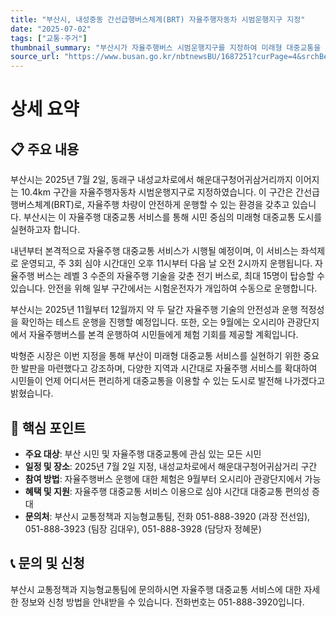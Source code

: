 ```yaml
---
title: "부산시, 내성중동 간선급행버스체계(BRT) 자율주행자동차 시범운행지구 지정"
date: "2025-07-02"
tags: ["교통·주거"]
thumbnail_summary: "부산시가 자율주행버스 시범운행지구를 지정하여 미래형 대중교통을 실현합니다."
source_url: "https://www.busan.go.kr/nbtnewsBU/1687251?curPage=4&srchBeginDt=&srchEndDt=&srchKey=&srchText="
---
```


# 상세 요약

## 📋 주요 내용
부산시는 2025년 7월 2일, 동래구 내성교차로에서 해운대구청어귀삼거리까지 이어지는 10.4km 구간을 자율주행자동차 시범운행지구로 지정하였습니다. 이 구간은 간선급행버스체계(BRT)로, 자율주행 차량이 안전하게 운행할 수 있는 환경을 갖추고 있습니다. 부산시는 이 자율주행 대중교통 서비스를 통해 시민 중심의 미래형 대중교통 도시를 실현하고자 합니다.

내년부터 본격적으로 자율주행 대중교통 서비스가 시행될 예정이며, 이 서비스는 좌석제로 운영되고, 주 3회 심야 시간대인 오후 11시부터 다음 날 오전 2시까지 운행됩니다. 자율주행 버스는 레벨 3 수준의 자율주행 기술을 갖춘 전기 버스로, 최대 15명이 탑승할 수 있습니다. 안전을 위해 일부 구간에서는 시험운전자가 개입하여 수동으로 운행합니다.

부산시는 2025년 11월부터 12월까지 약 두 달간 자율주행 기술의 안전성과 운행 적정성을 확인하는 테스트 운행을 진행할 예정입니다. 또한, 오는 9월에는 오시리아 관광단지에서 자율주행버스를 본격 운행하여 시민들에게 체험 기회를 제공할 계획입니다.

박형준 시장은 이번 지정을 통해 부산이 미래형 대중교통 서비스를 실현하기 위한 중요한 발판을 마련했다고 강조하며, 다양한 지역과 시간대로 자율주행 서비스를 확대하여 시민들이 언제 어디서든 편리하게 대중교통을 이용할 수 있는 도시로 발전해 나가겠다고 밝혔습니다.

## 🎯 핵심 포인트
- **주요 대상**: 부산 시민 및 자율주행 대중교통에 관심 있는 모든 시민
- **일정 및 장소**: 2025년 7월 2일 지정, 내성교차로에서 해운대구청어귀삼거리 구간
- **참여 방법**: 자율주행버스 운행에 대한 체험은 9월부터 오시리아 관광단지에서 가능
- **혜택 및 지원**: 자율주행 대중교통 서비스 이용으로 심야 시간대 대중교통 편의성 증대
- **문의처**: 부산시 교통정책과 지능형교통팀, 전화 051-888-3920 (과장 전선임), 051-888-3923 (팀장 김대우), 051-888-3928 (담당자 정혜문)

## 📞 문의 및 신청
부산시 교통정책과 지능형교통팀에 문의하시면 자율주행 대중교통 서비스에 대한 자세한 정보와 신청 방법을 안내받을 수 있습니다. 전화번호는 051-888-3920입니다.